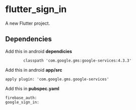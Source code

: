# flutter_sign_in

A new Flutter project.

## Dependencies

Add this in android **dependicies**
```
        classpath 'com.google.gms:google-services:4.3.3'
```


Add this in android **app/src**
```
apply plugin: 'com.google.gms.google-services'

```



Add this in **pubspec.yaml**

```
firebase_auth:
google_sign_in:

```